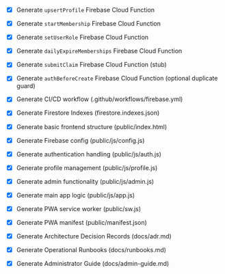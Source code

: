 - [x] Generate `upsertProfile` Firebase Cloud Function
- [x] Generate `startMembership` Firebase Cloud Function
- [x] Generate `setUserRole` Firebase Cloud Function
- [x] Generate `dailyExpireMemberships` Firebase Cloud Function
- [x] Generate `submitClaim` Firebase Cloud Function (stub)
- [x] Generate `authBeforeCreate` Firebase Cloud Function (optional duplicate guard)



- [x] Generate CI/CD workflow (.github/workflows/firebase.yml)
- [x] Generate Firestore Indexes (firestore.indexes.json)



- [x] Generate basic frontend structure (public/index.html)
- [x] Generate Firebase config (public/js/config.js)
- [x] Generate authentication handling (public/js/auth.js)
- [x] Generate profile management (public/js/profile.js)
- [x] Generate admin functionality (public/js/admin.js)
- [x] Generate main app logic (public/js/app.js)
- [x] Generate PWA service worker (public/sw.js)
- [x] Generate PWA manifest (public/manifest.json)


- [x] Generate Architecture Decision Records (docs/adr.md)
- [x] Generate Operational Runbooks (docs/runbooks.md)
- [x] Generate Administrator Guide (docs/admin-guide.md)
